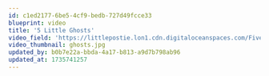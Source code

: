 ```yaml
---
id: c1ed2177-6be5-4cf9-bedb-727d49fcce33
blueprint: video
title: '5 Little Ghosts'
video_field: 'https://littlepostie.lon1.cdn.digitaloceanspaces.com/Five%20Little%20Ghosts%20%20%20+%20More%20Halloween%20Songs%20%20%20Super%20Simple%20Songs.mp4'
video_thumbnail: ghosts.jpg
updated_by: b0b7e22a-bbda-4a17-b813-a9d7b798ab96
updated_at: 1735741257
---
```

